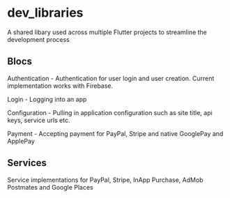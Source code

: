 # dev_libraries

A shared libary used across multiple Flutter projects to streamline the development process

## Blocs
Authentication - Authentication for user login and user creation. Current implementation works with Firebase.

Login - Logging into an app

Configuration - Pulling in application configuration such as site title, api keys, service urls etc.

Payment - Accepting payment for PayPal, Stripe and native GooglePay and ApplePay

## Services
Service implementations for PayPal, Stripe, InApp Purchase, AdMob Postmates and Google Places
